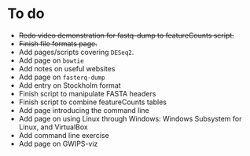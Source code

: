 # To do

- ~~Redo video demonstration for fastq-dump to featureCounts script.~~
- ~~Finish file formats page.~~
- Add pages/scripts covering `DESeq2`.
- Add page on `bowtie`
- Add notes on useful websites
- Add page on `fasterq-dump`
- Add entry on Stockholm format
- Finish script to manipulate FASTA headers
- Finish script to combine featureCounts tables
- Add page introducing the command line
- Add page on using Linux through Windows: Windows Subsystem for Linux, and VirtualBox
- Add command line exercise
- Add page on GWIPS-viz
